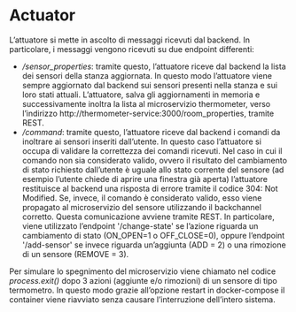 # Actuator

L’attuatore si mette in ascolto di messaggi ricevuti dal backend. In particolare, i messaggi vengono ricevuti su due endpoint differenti:

* */sensor_properties*: tramite questo, l’attuatore riceve dal backend la lista dei sensori della stanza aggiornata. In questo modo l’attuatore viene sempre aggiornato dal backend sui sensori presenti nella stanza e sui loro stati attuali. L’attuatore, salva gli aggiornamenti in memoria e successivamente inoltra la lista al microservizio thermometer, verso l’indirizzo http://thermometer-service:3000/room_properties, tramite REST. 
* */command*: tramite questo, l’attuatore riceve dal backend i comandi da inoltrare ai sensori inseriti dall’utente. In questo caso l’attuatore si occupa di validare la correttezza dei comandi ricevuti. Nel caso in cui il comando non sia considerato valido, ovvero il risultato del cambiamento di stato richiesto dall’utente è uguale allo stato corrente del sensore (ad esempio l’utente chiede di aprire una finestra già aperta) l’attuatore restituisce al backend una risposta di errore tramite il codice 304: Not Modified.  Se, invece, il comando è considerato valido, esso viene propagato al microservizio del sensore utilizzando il backchannel corretto. Questa comunicazione avviene tramite REST. In particolare, viene utilizzato l’endpoint '/change-state' se l’azione riguarda un cambiamento di stato (ON_OPEN=1 o OFF_CLOSE=0), oppure l’endpoint '/add-sensor' se invece riguarda un’aggiunta (ADD = 2) o una rimozione di un sensore (REMOVE = 3).   
 
Per simulare lo spegnimento del microservizio viene chiamato nel codice *process.exit()* dopo 3 azioni (aggiunte e/o rimozioni) di un sensore di tipo termometro. In questo modo grazie all’opzione restart in docker-compose il container viene riavviato senza causare l’interruzione dell’intero sistema.

